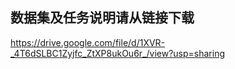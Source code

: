 ## 数据集及任务说明请从链接下载

https://drive.google.com/file/d/1XVR-_4T6dSLBC1Zyjfc_ZtXP8ukOu6r_/view?usp=sharing
